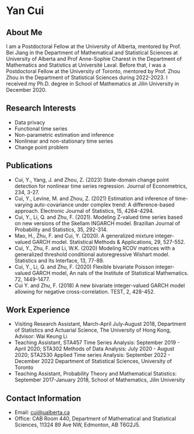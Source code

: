 # Yan Cui

## About Me
I am a Postdoctoral Fellow at the University of Alberta, mentored by Prof. Bei Jiang in the Department of Mathematical and Statistical Sciences at University of Alberta and Prof Anne-Sophie Charest in the Department of Mathematics and Statistics at Université Laval. Before that, I was a Postdoctoral Fellow at the University of Toronto, mentored by Prof. Zhou Zhou in the Department of Statistical Sciences during 2022-2023. I received my Ph.D. degree in School of Mathematics at Jilin University in December 2020.

## Research Interests
* Data privacy
* Functional time series
* Non-parametric estimation and inference
* Nonlinear and non-stationary time series
* Change point problem

## Publications
* Cui, Y., Yang, J. and Zhou, Z. (2023) State-domain change point detection for nonlinear time series regression. Journal of Econometrics, 234, 3-27.
* Cui, Y., Levine, M. and Zhou, Z. (2021) Estimation and inference of time-varying auto-covariance under complex trend: A difference-based approach. Electronic Journal of Statistics, 15, 4264-4294.
* Cui, Y., Li, Q. and Zhu, F. (2021). Modeling Z-valued time series based on new versions of the Skellam INGARCH model. Brazilian Journal of Probability and Statistics, 35, 292-314.
* Mao, H., Zhu, F. and Cui, Y. (2020). A generalized mixture integer-valued GARCH model. Statistical Methods & Applications, 29, 527-552.
* Cui, Y., Zhu, F. and Li, W.K. (2020) Modeling RCOV matrices with a generalized threshold conditional autoregressive Wishart model. Statistics and Its Interface, 13, 77-89.
* Cui, Y., Li, Q. and Zhu, F. (2020) Flexible bivariate Poisson integer-valued GARCH model, An nals of the Institute of Statistical Mathematics. 72, 1449-1477.
* Cui Y. and Zhu, F. (2018) A new bivariate integer-valued GARCH model allowing for negative cross-correlation. TEST, 2, 428-452.

## Work Experience
* Visiting Research Assistant, March-April July-August 2018, Department of Statistics and Actuarial Science, The University of Hong Kong, Advisor: Wai Keung Li
* Teaching Assistant, STA457 Time Series Analysis: September 2019 - April 2020; STA302 Methods of Data Analysis: July 2020 - August 2020; STA2530 Applied Time series Analysis: September 2022 - December 2022 Department of Statistical Sciences, University of Toronto
* Teaching Assistant, Probability Theory and Mathematical Statistics: September 2017-January 2018, School of Mathematics, Jilin University 

## Contact Information
* Email: cui@ualberta.ca
* Office: CAB Room 440, Department of Mathematical and Statistical Sciences, 11324 89 Ave NW, Edmonton, AB T6G2J5.
